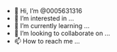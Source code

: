 - 👋 Hi, I’m @0005631316
- 👀 I’m interested in ...
- 🌱 I’m currently learning ...
- 💞️ I’m looking to collaborate on ...
- 📫 How to reach me ...

<!---
0005631316/0005631316 is a ✨ special ✨ repository because its `README.md` (this file) appears on your GitHub profile.
You can click the Preview link to take a look at your changes.
--->
